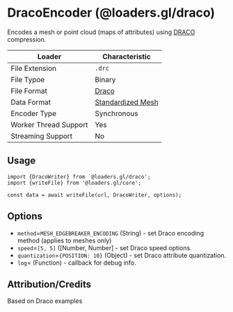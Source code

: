 # DracoEncoder (@loaders.gl/draco)

Encodes a mesh or point cloud (maps of attributes) using [DRACO](https://google.github.io/draco/) compression.


| Loader                     | Characteristic |
| ---                        | ---            |
| File Extension             | `.drc`         |
| File Typoe                 | Binary         |
| File Format                | [Draco](https://google.github.io/draco/) |
| Data Format                | [Standardized Mesh](docs/api-reference/mesh-loaders/category-mesh.md) |
| Encoder Type               | Synchronous    |
| Worker Thread Support      | Yes            |
| Streaming Support          | No             |


## Usage

```
import {DracoWriter} from `@loaders.gl/draco';
import {writeFile} from '@loaders.gl/core';

const data = await writeFile(url, DracoWriter, options);
```

## Options

- `method`=`MESH_EDGEBREAKER_ENCODING` (String) - set Draco encoding method (applies to meshes only)
- `speed`=`[5, 5]` ([Number, Number] - set Draco speed options.
- `quantization`=`{POSITION: 10}` (Object) - set Draco attribute quantization.
- `log`= (Function) - callback for debug info.

## Attribution/Credits

Based on Draco examples